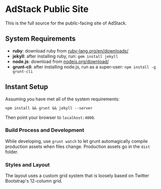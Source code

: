 # AdStack Public Site

This is the full source for the public-facing site of AdStack.

## System Requirements
- **ruby**: download ruby from [ruby-lang.org/en/downloads/](http://www.ruby-lang.org/en/downloads/)
- **jekyll**: after installing ruby, run: `gem install jekyll`
- **node.js**: download from [nodejs.org/download/](http://nodejs.org/download/)
- **grunt-cli**: after installing node.js, run as a super-user: `npm install -g grunt-cli`

## Instant Setup

Assuming you have met all of the system requirements:

```
npm install && grunt && jekyll --server
```

Then point your browser to `localhost:4000`.

### Build Process and Development

While developing, use `grunt watch` to let grunt automagically compile production assets when files change. Production assets go in the `dist` folder.

### Styles and Layout

The layout uses a custom grid system that is loosely based on Twitter Bootstrap's 12-column grid.
